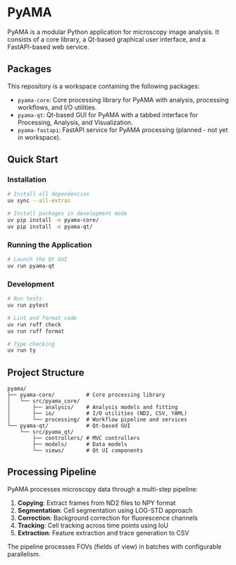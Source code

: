 # PyAMA

PyAMA is a modular Python application for microscopy image analysis. It consists of a core library, a Qt-based graphical user interface, and a FastAPI-based web service.

## Packages

This repository is a workspace containing the following packages:

*   `pyama-core`: Core processing library for PyAMA with analysis, processing workflows, and I/O utilities.
*   `pyama-qt`: Qt-based GUI for PyAMA with a tabbed interface for Processing, Analysis, and Visualization.
*   `pyama-fastapi`: FastAPI service for PyAMA processing (planned - not yet in workspace).

## Quick Start

### Installation

```bash
# Install all dependencies
uv sync --all-extras

# Install packages in development mode
uv pip install -e pyama-core/
uv pip install -e pyama-qt/
```

### Running the Application

```bash
# Launch the Qt GUI
uv run pyama-qt
```

### Development

```bash
# Run tests
uv run pytest

# Lint and format code
uv run ruff check
uv run ruff format

# Type checking
uv run ty
```

## Project Structure

```
pyama/
├── pyama-core/          # Core processing library
│   └── src/pyama_core/
│       ├── analysis/    # Analysis models and fitting
│       ├── io/          # I/O utilities (ND2, CSV, YAML)
│       └── processing/  # Workflow pipeline and services
└── pyama-qt/            # Qt-based GUI
    └── src/pyama_qt/
        ├── controllers/ # MVC controllers
        ├── models/      # Data models
        └── views/       # Qt UI components
```

## Processing Pipeline

PyAMA processes microscopy data through a multi-step pipeline:

1. **Copying**: Extract frames from ND2 files to NPY format
2. **Segmentation**: Cell segmentation using LOG-STD approach
3. **Correction**: Background correction for fluorescence channels
4. **Tracking**: Cell tracking across time points using IoU
5. **Extraction**: Feature extraction and trace generation to CSV

The pipeline processes FOVs (fields of view) in batches with configurable parallelism.